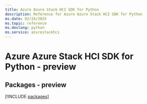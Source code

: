 ```yaml
---
title: Azure Azure Stack HCI SDK for Python
description: Reference for Azure Azure Stack HCI SDK for Python
ms.date: 02/24/2025
ms.topic: reference
ms.devlang: python
ms.service: azurestackhci
---
```

# Azure Azure Stack HCI SDK for Python - preview
## Packages - preview
[!INCLUDE [packages](azure-stack-hci-index.md)]